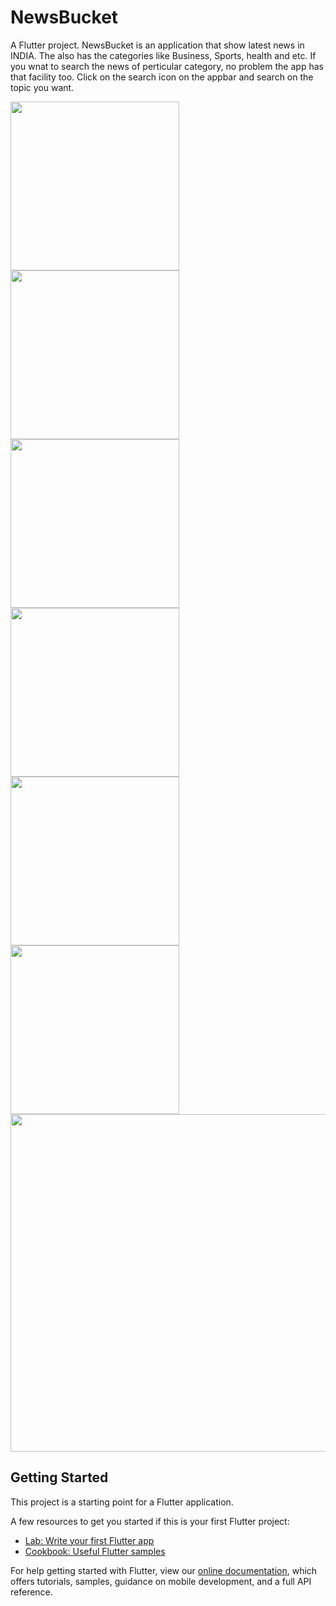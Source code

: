 # NewsBucket

A Flutter project.
NewsBucket is an application that show latest news in INDIA. The also has the categories like Business, Sports, health and etc.
If you wnat to search the news of perticular category, no problem the app has that facility too. 
Click on the search icon on the appbar and search on the topic you want.

<img src="https://github.com/VaishnavDatir/Flutter-NewsBucket/blob/master/SCREENSHOTS/NewsBucket%20ScreenShots%20(1).jpeg" width="270"> <img src="https://github.com/VaishnavDatir/Flutter-NewsBucket/blob/master/SCREENSHOTS/NewsBucket%20ScreenShots%20(5).jpeg" width="270"> <img src="https://github.com/VaishnavDatir/Flutter-NewsBucket/blob/master/SCREENSHOTS/NewsBucket%20ScreenShots%20(6).jpeg" width="270"> <img src="https://github.com/VaishnavDatir/Flutter-NewsBucket/blob/master/SCREENSHOTS/NewsBucket%20ScreenShots%20(3).jpeg" width="270"> <img src="https://github.com/VaishnavDatir/Flutter-NewsBucket/blob/master/SCREENSHOTS/NewsBucket%20ScreenShots%20(4).jpeg" width="270"> <img src="https://github.com/VaishnavDatir/Flutter-NewsBucket/blob/master/SCREENSHOTS/NewsBucket%20ScreenShots%20(2).jpeg" width="270"> <img src="https://github.com/VaishnavDatir/Flutter-NewsBucket/blob/master/SCREENSHOTS/NewsBucket%20ScreenShots%20(7).jpeg" width="540">

## Getting Started

This project is a starting point for a Flutter application.

A few resources to get you started if this is your first Flutter project:

- [Lab: Write your first Flutter app](https://flutter.dev/docs/get-started/codelab)
- [Cookbook: Useful Flutter samples](https://flutter.dev/docs/cookbook)

For help getting started with Flutter, view our
[online documentation](https://flutter.dev/docs), which offers tutorials,
samples, guidance on mobile development, and a full API reference.
